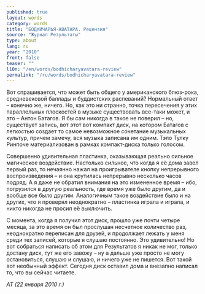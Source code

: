 ```yaml
---
published: true
layout: words
category: words
title: "БОДХИЧАРЬЯ-АВАТАРА. Рецензия"
source: "Журнал Результаты"
type: about
lang: ru
year: "2010"
front: false
teaser: ""
l10n: "/en/words/bodhicharyavatara-review"
permalink: "/ru/words/bodhicharyavatara-review"
---
```

 	
Вот спрашивается, что может быть общего у американского блюз-рока, средневековой баллады и буддистских распеваний? Нормальный ответ – конечно же, ничего. Но, как это ни странно, точка пересечения у этих параллельных плоскостей в музыке существовать все-таки может, и это  – Антон Батагов. Я бы сам никогда в такое не поверил – но, существует запись, вот этот вот компакт диск, на котором Батагов с легкостью создает то самое невозможное сочетание музыкальных культур, причем замечу, вся музыка записана им одним. Тэло Тулку Ринпоче материализован в рамках компакт-диска только голосом.

Совершенно удивительная пластинка, оказывающая реально сильное магическое воздействие. Настолько сильное, что когда я её дома завел первый раз, то нечаянно нажал на проигрывателе кнопку непрерывного воспроизведения – и она крутилась непрерывно несколько часов подряд. А я даже не обратил внимания на это измененное время – ибо, погрузился в другую реальность, где время уже было другим, да и вообще все было другим. Аналогичным такое воздействие было и на других, что я проверял неоднократно – пластинка играла и играла, и никто никогда не просил её выключить.

С момента, когда я получил этот диск, прошло уже почти четыре месяца, за это время он был прослушан несчетное количество раз, неоднократно переписан для друзей, и продолжает лежать  у меня среди тех записей, которые я слушаю постоянно. Это удивительно! Но вот собраться написать об этом для Результатов я никак не мог, только достану диск, тут же его завожу – ну а дальше уже просто не могу остановиться, слушаю и слушаю, и ничего уже не пишется. Вот такой вот необычный эффект. Сегодня диск оставил дома и внезапно написал то, что вы сейчас читаете.

_АТ (22 января 2010 г.)_